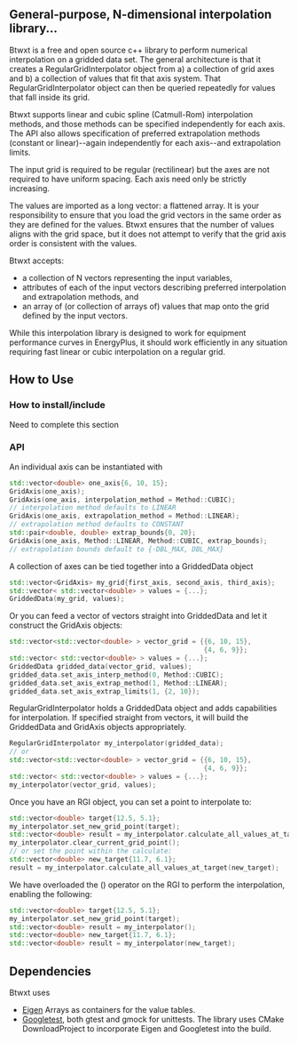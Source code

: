 ## General-purpose, N-dimensional interpolation library...

Btwxt is a free and open source c++ library to perform numerical interpolation on a gridded data set. The general architecture is that it creates a RegularGridInterpolator object from a) a collection of grid axes and b) a collection of values that fit that axis system. That RegularGridInterpolator object can then be queried repeatedly for values that fall inside its grid.

Btwxt supports linear and cubic spline (Catmull-Rom) interpolation methods, and those methods can be specified independently for each axis. The API also allows specification of preferred extrapolation methods (constant or linear)--again independently for each axis--and extrapolation limits.

The input grid is required to be regular (rectilinear) but the axes are not required to have uniform spacing. Each axis need only be strictly increasing.

The values are imported as a long vector: a flattened array. It is your responsibility to ensure that you load the grid vectors in the same order as they are defined for the values. Btwxt ensures that the number of values aligns with the grid space, but it does not attempt to verify that the grid axis order is consistent with the values.

Btwxt accepts:
*   a collection of N vectors representing the input variables,
*   attributes of each of the input vectors describing preferred interpolation and extrapolation methods, and
*   an array of (or collection of arrays of) values that map onto the grid defined by the input vectors.

While this interpolation library is designed to work for equipment performance curves in EnergyPlus, it should work efficiently in any situation requiring fast linear or cubic interpolation on a regular grid.

## How to Use

### How to install/include
Need to complete this section

### API
An individual axis can be instantiated with
```c++
std::vector<double> one_axis{6, 10, 15};
GridAxis(one_axis);
GridAxis(one_axis, interpolation_method = Method::CUBIC);
// interpolation method defaults to LINEAR
GridAxis(one_axis, extrapolation_method = Method::LINEAR);
// extrapolation method defaults to CONSTANT
std::pair<double, double> extrap_bounds{0, 20};
GridAxis(one_axis, Method::LINEAR, Method::CUBIC, extrap_bounds);
// extrapolation bounds default to {-DBL_MAX, DBL_MAX}
```

A collection of axes can be tied together into a GriddedData object
```c++
std::vector<GridAxis> my_grid{first_axis, second_axis, third_axis};
std::vector< std::vector<double> > values = {...};
GriddedData(my_grid, values);
```

Or you can feed a vector of vectors straight into GriddedData and let it construct the GridAxis objects:
```c++
std::vector<std::vector<double> > vector_grid = {{6, 10, 15},
                                                 {4, 6, 9}};
std::vector< std::vector<double> > values = {...};
GriddedData gridded_data(vector_grid, values);
gridded_data.set_axis_interp_method(0, Method::CUBIC);
gridded_data.set_axis_extrap_method(1, Method::LINEAR);
gridded_data.set_axis_extrap_limits(1, {2, 10});
```

RegularGridInterpolator holds a GriddedData object and adds capabilities for interpolation. If specified straight from vectors, it will build the GriddedData and GridAxis objects appropriately.
```c++
RegularGridInterpolator my_interpolator(gridded_data);
// or
std::vector<std::vector<double> > vector_grid = {{6, 10, 15},
                                                 {4, 6, 9}};
std::vector< std::vector<double> > values = {...};
my_interpolator(vector_grid, values);
```

Once you have an RGI object, you can set a point to interpolate to:
```c++
std::vector<double> target{12.5, 5.1};
my_interpolator.set_new_grid_point(target);
std::vector<double> result = my_interpolator.calculate_all_values_at_target();
my_interpolator.clear_current_grid_point();
// or set the point within the calculate:
std::vector<double> new_target{11.7, 6.1};
result = my_interpolator.calculate_all_values_at_target(new_target);
```

We have overloaded the () operator on the RGI to perform the interpolation, enabling the following:
```c++
std::vector<double> target{12.5, 5.1};
my_interpolator.set_new_grid_point(target);
std::vector<double> result = my_interpolator();
std::vector<double> new_target{11.7, 6.1};
std::vector<double> result = my_interpolator(new_target);
```


## Dependencies
Btwxt uses
*  [Eigen](http://eigen.tuxfamily.org) Arrays as containers for the value tables.
*  [Googletest](https://github.com/google/googletest), both gtest and gmock for unittests.
The library uses CMake DownloadProject to incorporate Eigen and Googletest into the build.
